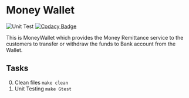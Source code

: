 # Money Wallet 

![Unit Test](https://github.com/99002623/MoneyWallet/workflows/Unit%20Test/badge.svg)   [![Codacy Badge](https://app.codacy.com/project/badge/Grade/f974a6148d5341c6827d731ab84eb6ee)](https://www.codacy.com/gh/99002623/MoneyWallet/dashboard?utm_source=github.com&amp;utm_medium=referral&amp;utm_content=99002623/MoneyWallet&amp;utm_campaign=Badge_Grade)

This is MoneyWallet which provides the Money Remittance service to the customers to transfer  or withdraw the funds to Bank account from the Wallet.

## Tasks
0. Clean files `make clean`
1. Unit Testing `make Gtest` 

